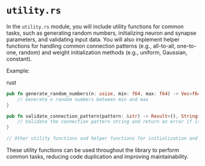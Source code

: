 # `utility.rs`

In the `utility.rs` module, you will include utility functions for common tasks, such as generating random numbers, initializing neuron and synapse parameters, and validating input data. You will also implement helper functions for handling common connection patterns (e.g., all-to-all, one-to-one, random) and weight initialization methods (e.g., uniform, Gaussian, constant).

Example:

rust

```rust
pub fn generate_random_numbers(n: usize, min: f64, max: f64) -> Vec<f64> {
    // Generate n random numbers between min and max
}

pub fn validate_connection_pattern(pattern: &str) -> Result<(), String> {
    // Validate the connection pattern string and return an error if it's not supported
}

// Other utility functions and helper functions for initialization and validation
```

These utility functions can be used throughout the library to perform common tasks, reducing code duplication and improving maintainability.